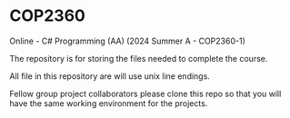 # COP2360
Online - C# Programming (AA) (2024 Summer A - COP2360-1)

The repository is for storing the files needed to complete the course.

All file in this repository are will use unix line endings.

Fellow group project collaborators please clone this repo so that you will have the same working environment for the projects.
